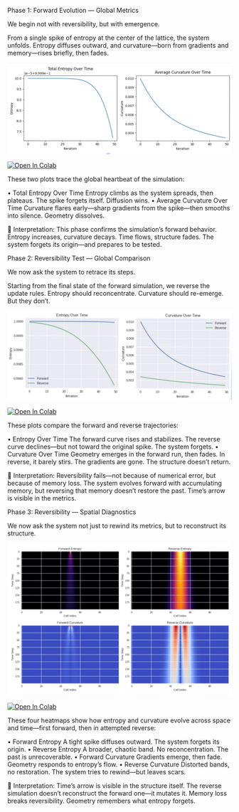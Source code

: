 Phase 1: Forward Evolution — Global Metrics

We begin not with reversibility, but with emergence.

From a single spike of entropy at the center of the lattice, the system unfolds. Entropy diffuses outward, and curvature—born from gradients and memory—rises briefly, then fades.

![Figure 1: Forwards Evolurtion](Figures/Time001.png)

[![Open In Colab](https://colab.research.google.com/assets/colab-badge.svg)](https://colab.research.google.com/github/chrishg23-jpg/HES-benchmark/blob/main/Times_Arrow.ipynb)


These two plots trace the global heartbeat of the simulation:

• Total Entropy Over Time
Entropy climbs as the system spreads, then plateaus. The spike forgets itself. Diffusion wins.
• Average Curvature Over Time
Curvature flares early—sharp gradients from the spike—then smooths into silence. Geometry dissolves.

🧠 Interpretation:
This phase confirms the simulation’s forward behavior. Entropy increases, curvature decays. Time flows, structure fades. The system forgets its origin—and prepares to be tested.


Phase 2: Reversibility Test — Global Comparison

We now ask the system to retrace its steps.

Starting from the final state of the forward simulation, we reverse the update rules. Entropy should reconcentrate. Curvature should re-emerge. But they don’t.

![Figure 2: Reversabilty Test](Figures/Time002.png)

[![Open In Colab](https://colab.research.google.com/assets/colab-badge.svg)](https://colab.research.google.com/github/chrishg23-jpg/HES-benchmark/blob/main/TimesArrowReversed.ipynb)

These plots compare the forward and reverse trajectories:

• Entropy Over Time
The forward curve rises and stabilizes. The reverse curve declines—but not toward the original spike. The system forgets.
• Curvature Over Time
Geometry emerges in the forward run, then fades. In reverse, it barely stirs. The gradients are gone. The structure doesn’t return.


🧠 Interpretation:
Reversibility fails—not because of numerical error, but because of memory loss. The system evolves forward with accumulating memory, but reversing that memory doesn’t restore the past. Time’s arrow is visible in the metrics.


Phase 3: Reversibility — Spatial Diagnostics

We now ask the system not just to rewind its metrics, but to reconstruct its structure.

![Figure 3: Reversabilty Test](Figures/Time003.png)

[![Open In Colab](https://colab.research.google.com/assets/colab-badge.svg)](https://colab.research.google.com/github/chrishg23-jpg/HES-benchmark/blob/main/TimesArrowReversed001.ipynb)


These four heatmaps show how entropy and curvature evolve across space and time—first forward, then in attempted reverse:

• Forward Entropy
A tight spike diffuses outward. The system forgets its origin.
• Reverse Entropy
A broader, chaotic band. No reconcentration. The past is unrecoverable.
• Forward Curvature
Gradients emerge, then fade. Geometry responds to entropy’s flow.
• Reverse Curvature
Distorted bands, no restoration. The system tries to rewind—but leaves scars.


🧠 Interpretation:
Time’s arrow is visible in the structure itself. The reverse simulation doesn’t reconstruct the forward one—it mutates it. Memory loss breaks reversibility. Geometry remembers what entropy forgets.
